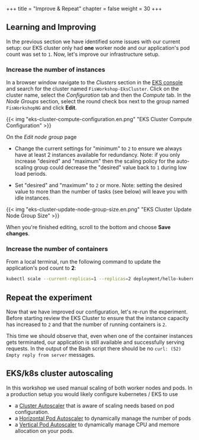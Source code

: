 +++
title = "Improve & Repeat"
chapter = false
weight = 30
+++

## Learning and Improving

In the previous section we have identified some issues with our current setup: our EKS cluster only had **one** worker node and our application's pod count was set to `1`. Now, let's improve our infrastructure setup. 

### Increase the number of instances 

In a browser window navigate to the *Clusters* section in the [EKS console](https://console.aws.amazon.com/eks/home?#/clusters) and search for the cluster named `FisWorkshop-EksCluster`. Click on the cluster name, select the *Configuration* tab and then the *Compute* tab. In the *Node Groups* section, select the round check box next to the group named `FisWorkshopNG` and click **Edit**.

{{< img "eks-cluster-compute-configuration.en.png" "EKS Cluster Compute Configuration" >}}

On the *Edit node group* page

- Change the current settings for "minimum" to `2` to ensure we always have at least 2 instances available for redundancy. Note: if you only increase "desired" and "maximum" then the scaling policy for the auto-scaling group could decrease the "desired" value back to `1` during low load periods.

- Set "desired" and "maximum" to `2` or more. Note: setting the desired value to more than the number of tasks (see below) will leave you with idle instances.

{{< img "eks-cluster-update-node-group-size.en.png" "EKS Cluster Update Node Group Size" >}}

When you're finished editing, scroll to the bottom and choose **Save changes**.

### Increase the number of containers

From a local terminal, run the following command to update the application's pod count to **2**:

```bash
kubectl scale --current-replicas=1 --replicas=2 deployment/hello-kubernetes
```

## Repeat the experiment

Now that we have improved our configuration, let's re-run the experiment. Before starting review the EKS Cluster to ensure that the instance capacity has increased to `2` and that the number of running containers is `2`.

This time we should observe that, even when one of the container instances gets terminated, our application is still available and successfully serving requests. In the output of the Bash script there should be no `curl: (52) Empty reply from server` messages.

## EKS/k8s cluster autoscaling

In this workshop we used manual scaling of both worker nodes and pods. In a production setup you would likely configure kubernetes / EKS to use 

* a [Cluster Autoscaler](https://docs.aws.amazon.com/eks/latest/userguide/cluster-autoscaler.html) that is aware of scaling needs based on pod configuration.
* a [Horizontal Pod Autoscaler](https://docs.aws.amazon.com/eks/latest/userguide/horizontal-pod-autoscaler.html) to dynamically manage the number of pods 
* a [Vertical Pod Autoscaler](https://docs.aws.amazon.com/eks/latest/userguide/vertical-pod-autoscaler.html) to dynamically manage CPU and memore allocation on your pods.